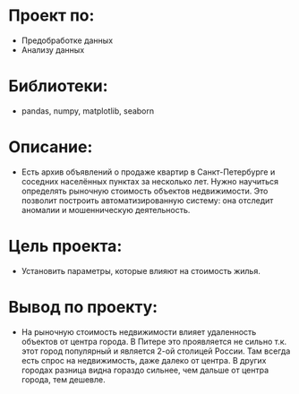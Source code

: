 # Проект по:

- Предобработке данных
- Анализу данных

# Библиотеки:

- pandas, numpy, matplotlib, seaborn

# Описание:

- Есть архив объявлений о продаже квартир в Санкт-Петербурге и соседних населённых пунктах за несколько лет. Нужно научиться определять рыночную стоимость объектов недвижимости. Это позволит построить автоматизированную систему: она отследит аномалии и мошенническую деятельность.

# Цель проекта:

- Установить параметры, которые влияют на стоимость жилья.

# Вывод по проекту:

- На рыночную стоимость недвижимости влияет удаленность объектов от центра города. В Питере это проявляется не сильно т.к. этот город популярный и является 2-ой столицей России. Там всегда есть спрос на недвижимость, даже далеко от центра. В других городах разница видна гораздо сильнее, чем дальше от центра города, тем дешевле.